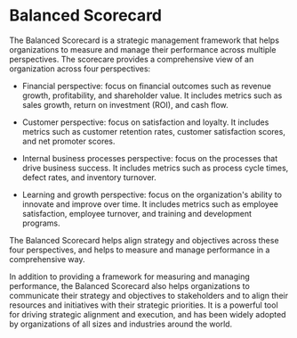 # Balanced Scorecard

The Balanced Scorecard is a strategic management framework that helps organizations to measure and manage their performance across multiple perspectives. The scorecare provides a comprehensive view of an organization across four perspectives:

* Financial perspective: focus on financial outcomes such as revenue growth, profitability, and shareholder value. It includes metrics such as sales growth, return on investment (ROI), and cash flow.

* Customer perspective: focus on satisfaction and loyalty. It includes metrics such as customer retention rates, customer satisfaction scores, and net promoter scores.

* Internal business processes perspective: focus on the processes that drive business success. It includes metrics such as process cycle times, defect rates, and inventory turnover.

* Learning and growth perspective: focus on the organization's ability to innovate and improve over time. It includes metrics such as employee satisfaction, employee turnover, and training and development programs.

The Balanced Scorecard helps align strategy and objectives across these four perspectives, and helps to measure and manage performance in a comprehensive way. 

In addition to providing a framework for measuring and managing performance, the Balanced Scorecard also helps organizations to communicate their strategy and objectives to stakeholders and to align their resources and initiatives with their strategic priorities. It is a powerful tool for driving strategic alignment and execution, and has been widely adopted by organizations of all sizes and industries around the world.
